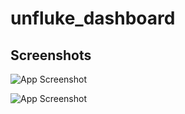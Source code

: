 # unfluke_dashboard

## Screenshots
![App Screenshot](https://private-user-images.githubusercontent.com/112721086/334296837-80cdccff-5716-427c-89ed-e7997f9fad47.png?jwt=eyJhbGciOiJIUzI1NiIsInR5cCI6IkpXVCJ9.eyJpc3MiOiJnaXRodWIuY29tIiwiYXVkIjoicmF3LmdpdGh1YnVzZXJjb250ZW50LmNvbSIsImtleSI6ImtleTUiLCJleHAiOjE3MTY4NzkwOTIsIm5iZiI6MTcxNjg3ODc5MiwicGF0aCI6Ii8xMTI3MjEwODYvMzM0Mjk2ODM3LTgwY2RjY2ZmLTU3MTYtNDI3Yy04OWVkLWU3OTk3ZjlmYWQ0Ny5wbmc_WC1BbXotQWxnb3JpdGhtPUFXUzQtSE1BQy1TSEEyNTYmWC1BbXotQ3JlZGVudGlhbD1BS0lBVkNPRFlMU0E1M1BRSzRaQSUyRjIwMjQwNTI4JTJGdXMtZWFzdC0xJTJGczMlMkZhd3M0X3JlcXVlc3QmWC1BbXotRGF0ZT0yMDI0MDUyOFQwNjQ2MzJaJlgtQW16LUV4cGlyZXM9MzAwJlgtQW16LVNpZ25hdHVyZT1mZmNhY2FkOTU3ZGQzMDc0MzJiNjY0ZWE2NGQwODc5OGY1ZTA0ZDRiZDRiYmEyMjJjYjU5ODE5ZTI3MzdlZTJkJlgtQW16LVNpZ25lZEhlYWRlcnM9aG9zdCZhY3Rvcl9pZD0wJmtleV9pZD0wJnJlcG9faWQ9MCJ9.U2vzyLwLYTLnDYnRSpUrqXyMDQFeMpqycqhH52R4Ev0)

![App Screenshot](https://private-user-images.githubusercontent.com/112721086/334296853-1214ac9a-b93f-4102-abf6-39c281e80dbc.png?jwt=eyJhbGciOiJIUzI1NiIsInR5cCI6IkpXVCJ9.eyJpc3MiOiJnaXRodWIuY29tIiwiYXVkIjoicmF3LmdpdGh1YnVzZXJjb250ZW50LmNvbSIsImtleSI6ImtleTUiLCJleHAiOjE3MTY4NzkwOTIsIm5iZiI6MTcxNjg3ODc5MiwicGF0aCI6Ii8xMTI3MjEwODYvMzM0Mjk2ODUzLTEyMTRhYzlhLWI5M2YtNDEwMi1hYmY2LTM5YzI4MWU4MGRiYy5wbmc_WC1BbXotQWxnb3JpdGhtPUFXUzQtSE1BQy1TSEEyNTYmWC1BbXotQ3JlZGVudGlhbD1BS0lBVkNPRFlMU0E1M1BRSzRaQSUyRjIwMjQwNTI4JTJGdXMtZWFzdC0xJTJGczMlMkZhd3M0X3JlcXVlc3QmWC1BbXotRGF0ZT0yMDI0MDUyOFQwNjQ2MzJaJlgtQW16LUV4cGlyZXM9MzAwJlgtQW16LVNpZ25hdHVyZT00ODNhMTY3NzdlNzI3OWRjNjI5Zjk2ZmYwZDQyNjc5YmE3OWU4MTVjYmU0NjA1ZDNhMWQwMzA4YzFiYTMyZWM4JlgtQW16LVNpZ25lZEhlYWRlcnM9aG9zdCZhY3Rvcl9pZD0wJmtleV9pZD0wJnJlcG9faWQ9MCJ9.FO0qU3ulSviH57vTAOgiDGEclMah3z1PY4EKq62bv-o)
